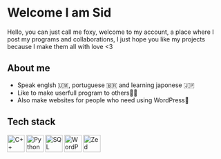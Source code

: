 # Welcome I am Sid
Hello, you can just call me foxy, welcome to my account, a place where
I post my programs and collaborations, I just hope you like my projects
because I make them all with love <3

## About me
 - Speak englsh 🇺🇲, portuguese 🇧🇷 and learning japonese 🇯🇵
 - Like to make userfull program to others👨‍💻
 - Also make websites for people who need using WordPress🛜

## Tech stack
<img src="https://cdn.jsdelivr.net/gh/devicons/devicon/icons/cplusplus/cplusplus-original.svg" height="40" alt="C++" /> <img src="https://cdn.jsdelivr.net/gh/devicons/devicon/icons/python/python-original.svg" height="40" alt="Python" /> <img src="https://cdn.jsdelivr.net/gh/devicons/devicon/icons/mysql/mysql-original.svg" height="40" alt="SQL" /> <img src="https://cdn.jsdelivr.net/gh/devicons/devicon/icons/wordpress/wordpress-original.svg" height="40" alt="WordPress" /> <img src="https://zed.dev/_next/static/media/stable-app-logo.9b5f959f.png" height=40 alt="Zed" />
